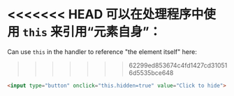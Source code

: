 <<<<<<< HEAD
可以在处理程序中使用 `this` 来引用“元素自身”：
=======
Can use `this` in the handler to reference "the element itself" here:
>>>>>>> 62299ed853674c4fd1427cd310516d5535bce648

```html run height=50
<input type="button" onclick="this.hidden=true" value="Click to hide">
```
